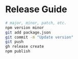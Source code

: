 # Release Guide

```sh
# major, minor, patch, etc.
npm version minor
git add package.json
git commit -m "Update version"
git push
gh release create
npm publish
```